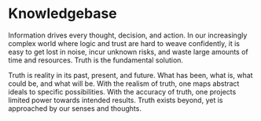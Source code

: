# Knowledgebase

Information drives every thought, decision, and action. In our increasingly complex world where logic and trust are hard to weave confidently, it is easy to get lost in noise, incur unknown risks, and waste large amounts of time and resources. Truth is the fundamental solution.

Truth is reality in its past, present, and future. What has been, what is, what could be, and what will be. With the realism of truth, one maps abstract ideals to specific possibilities. With the accuracy of truth, one projects limited power towards intended results. Truth exists beyond, yet is approached by our senses and thoughts.
